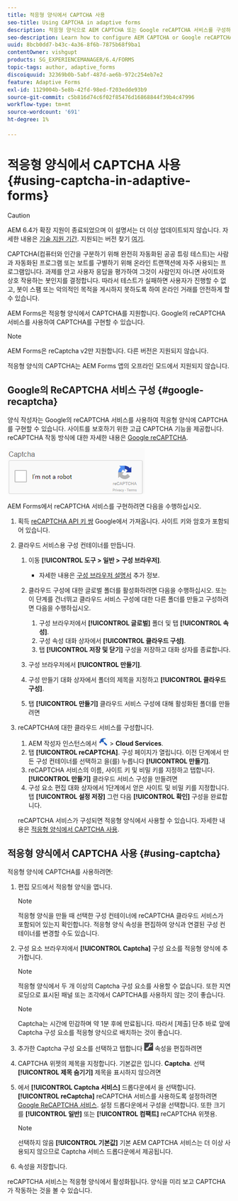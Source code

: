 ```yaml
---
title: 적응형 양식에서 CAPTCHA 사용
seo-title: Using CAPTCHA in adaptive forms
description: 적응형 양식으로 AEM CAPTCHA 또는 Google reCAPTCHA 서비스를 구성하는 방법을 알아봅니다.
seo-description: Learn how to configure AEM CAPTCHA or Google reCAPTCHA service in adaptive forms.
uuid: 8bcb0dd7-b43c-4a36-8f6b-7875b68f9ba1
contentOwner: vishgupt
products: SG_EXPERIENCEMANAGER/6.4/FORMS
topic-tags: author, adaptive_forms
discoiquuid: 32369b0b-5abf-487d-ae6b-972c254eb7e2
feature: Adaptive Forms
exl-id: 1129004b-5e8b-42fd-98ed-f203edde93b9
source-git-commit: c5b816d74c6f02f85476d16868844f39b4c47996
workflow-type: tm+mt
source-wordcount: '691'
ht-degree: 1%

---
```


# 적응형 양식에서 CAPTCHA 사용 {#using-captcha-in-adaptive-forms}

>[!CAUTION]
>
>AEM 6.4가 확장 지원이 종료되었으며 이 설명서는 더 이상 업데이트되지 않습니다. 자세한 내용은 [기술 지원 기간](https://helpx.adobe.com/kr/support/programs/eol-matrix.html). 지원되는 버전 찾기 [여기](https://experienceleague.adobe.com/docs/).

CAPTCHA(컴퓨터와 인간을 구분하기 위해 완전히 자동화된 공공 튜링 테스트)는 사람과 자동화된 프로그램 또는 보트를 구별하기 위해 온라인 트랜잭션에 자주 사용되는 프로그램입니다. 과제를 안고 사용자 응답을 평가하여 그것이 사람인지 아니면 사이트와 상호 작용하는 봇인지를 결정합니다. 따라서 테스트가 실패하면 사용자가 진행할 수 없고, 봇이 스팸 또는 악의적인 목적을 게시하지 못하도록 하여 온라인 거래를 안전하게 할 수 있습니다.

AEM Forms은 적응형 양식에서 CAPTCHA를 지원합니다. Google의 reCAPTCHA 서비스를 사용하여 CAPTCHA를 구현할 수 있습니다.

>[!NOTE]
>
>AEM Forms은 reCaptcha v2만 지원합니다. 다른 버전은 지원되지 않습니다.
>
>적응형 양식의 CAPTCHA는 AEM Forms 앱의 오프라인 모드에서 지원되지 않습니다.

## Google의 ReCAPTCHA 서비스 구성 {#google-recaptcha}

양식 작성자는 Google의 reCAPTCHA 서비스를 사용하여 적응형 양식에 CAPTCHA를 구현할 수 있습니다. 사이트를 보호하기 위한 고급 CAPTCHA 기능을 제공합니다. reCAPTCHA 작동 방식에 대한 자세한 내용은 [Google reCAPTCHA](https://developers.google.com/recaptcha/).

![recaptcha](assets/recaptcha.png)

AEM Forms에서 reCAPTCHA 서비스를 구현하려면 다음을 수행하십시오.

1. 획득 [reCAPTCHA API 키 쌍](https://www.google.com/recaptcha/admin) Google에서 가져옵니다. 사이트 키와 암호가 포함되어 있습니다.
1. 클라우드 서비스용 구성 컨테이너를 만듭니다.

   1. 이동 **[!UICONTROL 도구 > 일반 > 구성 브라우저]**.
      * 자세한 내용은 [구성 브라우저 설명서](/help/sites-administering/configurations.md) 추가 정보.
   1. 클라우드 구성에 대한 글로벌 폴더를 활성화하려면 다음을 수행하십시오. 또는 이 단계를 건너뛰고 클라우드 서비스 구성에 대한 다른 폴더를 만들고 구성하려면 다음을 수행하십시오.

      1. 구성 브라우저에서 **[!UICONTROL 글로벌]** 폴더 및 탭 **[!UICONTROL 속성]**.
      1. 구성 속성 대화 상자에서 **[!UICONTROL 클라우드 구성]**.
      1. 탭 **[!UICONTROL 저장 및 닫기]** 구성을 저장하고 대화 상자를 종료합니다.
   1. 구성 브라우저에서 **[!UICONTROL 만들기]**.
   1. 구성 만들기 대화 상자에서 폴더의 제목을 지정하고 **[!UICONTROL 클라우드 구성]**.
   1. 탭 **[!UICONTROL 만들기]** 클라우드 서비스 구성에 대해 활성화된 폴더를 만들려면


1. reCAPTCHA에 대한 클라우드 서비스를 구성합니다.

   1. AEM 작성자 인스턴스에서 ![도구](assets/tools.png) >  **Cloud Services**.
   1. 탭 **[!UICONTROL reCAPTCHA]**. 구성 페이지가 열립니다. 이전 단계에서 만든 구성 컨테이너를 선택하고 을(를) 누릅니다 **[!UICONTROL 만들기]**.
   1. reCAPTCHA 서비스의 이름, 사이트 키 및 비밀 키를 지정하고 탭합니다. **[!UICONTROL 만들기]** 클라우드 서비스 구성을 만들려면
   1. 구성 요소 편집 대화 상자에서 1단계에서 얻은 사이트 및 비밀 키를 지정합니다. 탭 **[!UICONTROL 설정 저장]** 그런 다음 **[!UICONTROL 확인]** 구성을 완료합니다.

   reCAPTCHA 서비스가 구성되면 적응형 양식에서 사용할 수 있습니다. 자세한 내용은 [적응형 양식에서 CAPTCHA 사용](#using-captcha).

## 적응형 양식에서 CAPTCHA 사용 {#using-captcha}

적응형 양식에 CAPTCHA를 사용하려면:

1. 편집 모드에서 적응형 양식을 엽니다.

   >[!NOTE]
   >
   >적응형 양식을 만들 때 선택한 구성 컨테이너에 reCAPTCHA 클라우드 서비스가 포함되어 있는지 확인합니다. 적응형 양식 속성을 편집하여 양식과 연결된 구성 컨테이너를 변경할 수도 있습니다.

1. 구성 요소 브라우저에서 **[!UICONTROL Captcha]** 구성 요소를 적응형 양식에 추가합니다.

   >[!NOTE]
   >
   >적응형 양식에서 두 개 이상의 Captcha 구성 요소를 사용할 수 없습니다. 또한 지연 로딩으로 표시된 패널 또는 조각에서 CAPTCHA를 사용하지 않는 것이 좋습니다.

   >[!NOTE]
   >
   >Captcha는 시간에 민감하며 약 1분 후에 만료됩니다. 따라서 [제출] 단추 바로 앞에 Captcha 구성 요소를 적응형 양식으로 배치하는 것이 좋습니다.

1. 추가한 Captcha 구성 요소를 선택하고 탭합니다 ![cmppr](assets/cmppr.png) 속성을 편집하려면
1. CAPTCHA 위젯의 제목을 지정합니다. 기본값은 입니다. **Captcha**. 선택 **[!UICONTROL 제목 숨기기]** 제목을 표시하지 않으려면
1. 에서 **[!UICONTROL Captcha 서비스]** 드롭다운에서 을 선택합니다. **[!UICONTROL reCaptcha]** reCAPTCHA 서비스를 사용하도록 설정하려면 [Google ReCAPTCHA 서비스](#google-recaptcha). 설정 드롭다운에서 구성을 선택합니다. 또한 크기를 **[!UICONTROL 일반]** 또는 **[!UICONTROL 컴팩트]** reCAPTCHA 위젯용.

   >[!NOTE]
   >
   >선택하지 않음 **[!UICONTROL 기본값]** 기본 AEM CAPTCHA 서비스는 더 이상 사용되지 않으므로 Captcha 서비스 드롭다운에서 제공됩니다.

1. 속성을 저장합니다.

reCAPTCHA 서비스는 적응형 양식에서 활성화됩니다. 양식을 미리 보고 CAPTCHA가 작동하는 것을 볼 수 있습니다.
